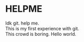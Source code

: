 # HELPME
Idk git. help me. 
<br>
This is my first experience with git.
<br>
This crowd is boring. Hello world.
